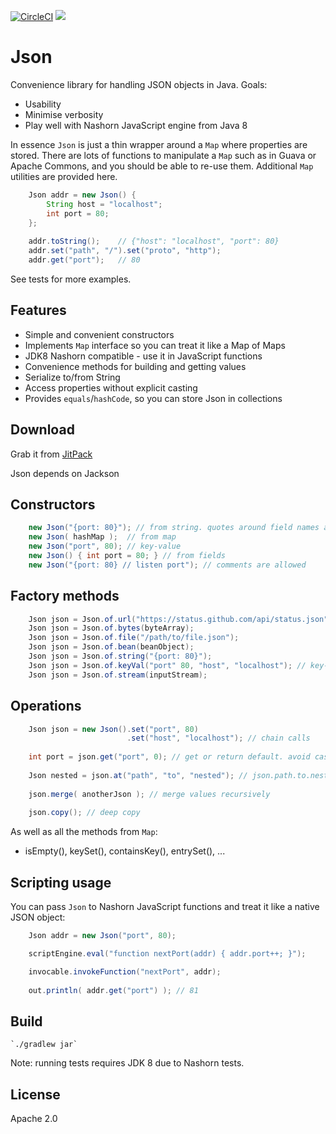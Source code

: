 [![CircleCI](https://circleci.com/gh/ajermakovics/json.svg?style=svg)](https://circleci.com/gh/ajermakovics/json) [![](https://jitpack.io/v/org.andrejs/json.svg)](https://jitpack.io/#org.andrejs/json) 

# Json

Convenience library for handling JSON objects in Java. Goals:

- Usability
- Minimise verbosity 
- Play well with Nashorn JavaScript engine from Java 8

In essence `Json` is just a thin wrapper around a `Map` where properties are stored. There are lots of functions to manipulate a `Map` such as in Guava or Apache Commons, and you should be able to re-use them. Additional `Map` utilities are provided here. 

```java
    Json addr = new Json() {
    	String host = "localhost";
    	int port = 80;
    };
    	 
    addr.toString(); 	// {"host": "localhost", "port": 80}
    addr.set("path", "/").set("proto", "http");
    addr.get("port"); 	// 80
```

See tests for more examples.	

## Features

 - Simple and convenient constructors
 - Implements `Map` interface so you can treat it like a Map of Maps
 - JDK8 Nashorn compatible - use it in JavaScript functions
 - Convenience methods for building and getting values
 - Serialize to/from String
 - Access properties without explicit casting
 - Provides `equals`/`hashCode`, so you can store Json in collections

## Download

Grab it from [JitPack](https://jitpack.io/#org.andrejs/json)

Json depends on Jackson

## Constructors

```java
    new Json("{port: 80}"); // from string. quotes around field names are optional.
    new Json( hashMap );  // from map
    new Json("port", 80); // key-value
    new Json() { int port = 80; } // from fields 
    new Json("{port: 80} // listen port"); // comments are allowed
```

## Factory methods

```java
    Json json = Json.of.url("https://status.github.com/api/status.json"); // download from url
    Json json = Json.of.bytes(byteArray);
    Json json = Json.of.file("/path/to/file.json");
    Json json = Json.of.bean(beanObject);
    Json json = Json.of.string("{port: 80}");
    Json json = Json.of.keyVal("port" 80, "host", "localhost"); // key-value pairs
    Json json = Json.of.stream(inputStream);
```

## Operations

```java
    Json json = new Json().set("port", 80)
                          .set("host", "localhost"); // chain calls
    
    int port = json.get("port", 0); // get or return default. avoid casting 
     
    Json nested = json.at("path", "to", "nested"); // json.path.to.nested
    
    json.merge( anotherJson ); // merge values recursively
    
    json.copy(); // deep copy
```

As well as all the methods from `Map`:

   - isEmpty(), keySet(), containsKey(), entrySet(), ...
    
## Scripting usage

You can pass `Json` to Nashorn JavaScript functions and treat it like a native JSON object:

```java
    Json addr = new Json("port", 80);

    scriptEngine.eval("function nextPort(addr) { addr.port++; }");

    invocable.invokeFunction("nextPort", addr);
		
    out.println( addr.get("port") ); // 81
```

## Build

    `./gradlew jar`
    
Note: running tests requires JDK 8 due to Nashorn tests.

## License

Apache 2.0
